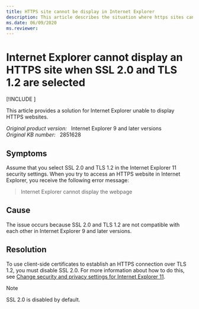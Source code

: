 ```yaml
---
title: HTTPS site cannot be display in Internet Explorer
description: This article describes the situation where https sites can't be displayed in Internet Explorer when SSL 2.0 and TLS 1.2 are loaded.
ms.date: 06/09/2020
ms.reviewer: 
---
```

# Internet Explorer cannot display an HTTPS site when SSL 2.0 and TLS 1.2 are selected

[!INCLUDE [](../includes/browsers-important.md)]

This article provides a solution for Internet Explorer unable to display HTTPS websites.

_Original product version:_ &nbsp; Internet Explorer 9 and later versions  
_Original KB number:_ &nbsp; 2851628

## Symptoms

Assume that you select SSL 2.0 and TLS 1.2 in the Internet Explorer 11 security settings. When you try to access an HTTPS website in Internet Explorer, you receive the following error message:

> Internet Explorer cannot display the webpage

## Cause

The issue occurs because SSL 2.0 and TLS 1.2 are not compatible with each other in Internet Explorer 9 and later versions.

## Resolution

To use client-side certificates to establish an HTTPS connection over TLS 1.2, you must disable SSL 2.0. For more information about how to do this, see [Change security and privacy settings for Internet Explorer 11](https://support.microsoft.com/help/17479/windows-internet-explorer-11-change-security-privacy-settings).

> [!NOTE]
> SSL 2.0 is disabled by default.
